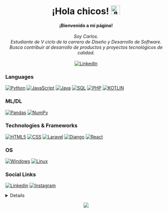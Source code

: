 <h1 align="center">¡Hola chicos! <img src="https://github.com/wervlad/wervlad/assets/24524555/766d336d-b87d-44ba-807c-c51de2bc6b4d" width="28px" alt="👋"></h1>
<p align="center">
    <b>¡Bienvenido a mi página!</b><br><br>
    <i>
        Soy Carlos.<br>
        Estudiante de V ciclo de la carrera de Diseño y Desarrollo de Software.<br>
        Busca contribuir al desarrollo de productos y proyectos tecnológicos de calidad.<br>
    </i>
    </i><br>
    <a href="www.linkedin.com/in/carlos-mendoza-solis-developer/">
        <img src="https://img.shields.io/badge/LinkedIn-blue?style=flat-square&logo=linkedin" alt="LinkedIn">
    </a>
</p>


### Languages
[![Python](https://img.shields.io/badge/python-black?style=for-the-badge&logo=python)](https://github.com/cmendoza-dev)
[![JavaScript](https://img.shields.io/badge/javascript-black?style=for-the-badge&logo=javascript)](https://github.com/cmendoza-dev)
[![Java](https://img.shields.io/badge/java-black?style=for-the-badge&logo=java)](https://github.com/cmendoza-dev)
[![SQL](https://img.shields.io/badge/sql-black?style=for-the-badge&logo=mysql)](https://github.com/cmendoza-dev)
[![PHP](https://img.shields.io/badge/php-black?style=for-the-badge&logo=php)](https://github.com/cmendoza-dev)
[![KOTLIN](https://img.shields.io/badge/kotlin-black?style=for-the-badge&logo=kotlin)](https://github.com/cmendoza-dev)
### ML/DL
[![Pandas](https://img.shields.io/badge/pandas-black?style=for-the-badge&logo=pandas)](https://github.com/cmendoza-dev)
[![NumPy](https://img.shields.io/badge/numpy-black?style=for-the-badge&logo=numpy)](https://github.com/cmendoza-dev)

### Technologies & Frameworks

[![HTML5](https://img.shields.io/badge/html5-black?style=for-the-badge&logo=html5)](https://github.com/cmendoza-dev)
[![CSS](https://img.shields.io/badge/css-black?style=for-the-badge&logo=css)](https://github.com/cmendoza-dev)
[![Laravel](https://img.shields.io/badge/laravel-black?style=for-the-badge&logo=laravel)](https://github.com/cmendoza-dev)
[![Django](https://img.shields.io/badge/django-black?style=for-the-badge&logo=django)](https://github.com/cmendoza-dev)
[![React](https://img.shields.io/badge/react-black?style=for-the-badge&logo=react)](https://github.com/cmendoza-dev)

### OS
[![Windows](https://img.shields.io/badge/Windows-black?style=for-the-badge&logo=Windows)](https://github.com/cmendoza-dev)
[![Linux](https://img.shields.io/badge/Linux-black?style=for-the-badge&logo=Linux)](https://github.com/cmendoza-dev)

### Social Links
[![Linkedin](https://img.shields.io/badge/linkedin-black?style=for-the-badge&logo=linkedin)](https://www.linkedin.com/in/carlos-mendoza-solis-developer/)
[![Instagram](https://img.shields.io/badge/instagram-black?style=for-the-badge&logo=instagram)](https://www.instagram.com/carlosmendoza.dev/)


<details>
<p align="center">
  <a href="https://github.com/cmendoza-dev">
    <img src="http://github-profile-summary-cards.vercel.app/api/cards/profile-details?username=cmendoza-dev&theme=transparent" />
  </a>
  <a href="https://github.com/cmendoza-dev">
    <img src="https://github-readme-streak-stats.herokuapp.com/?user=cmendoza-dev&hide_border=true&card_width=338&theme=transparent" />
  </a>
  <a href="https://github.com/cmendoza-dev">
    <img src="http://github-profile-summary-cards.vercel.app/api/cards/stats?username=cmendoza-dev&theme=transparent" />
  </a>
  <a href="https://github.com/cmendoza-dev">
    <img src="https://github-readme-stats.vercel.app/api/top-langs/?username=cmendoza-dev&langs_count=10&exclude_repo=&hide=jupyter%20notebook,vim%20script,cmake,makefile,batchfile,emacs%20lisp,css,html&layout=default&card_width=699&hide_border=true&theme=transparent" />
  </a>
</p>
</details>

<p align="center">
  <a href="https://github.com/cmendoza-dev">
    <img src="https://komarev.com/ghpvc/?username=cmendoza-dev&color=blue&style=flat)" />
  </a>
</p>
<!--

- 🔭 I’m currently working on ...
- 🌱 I’m currently learning ...
- 👯 I’m looking to collaborate on ...
- 🤔 I’m looking for help with ...
- 💬 Ask me about ...
- 📫 How to reach me: ...
- 😄 Pronouns: ...
- ⚡ Fun fact: ...
-->
